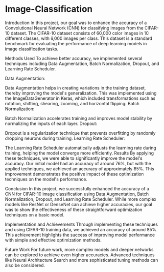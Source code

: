 # Image-Classification
Introduction
In this project, our goal was to enhance the accuracy of a Convolutional Neural Network (CNN) for classifying images from the CIFAR-10 dataset. The CIFAR-10 dataset consists of 60,000 color images in 10 different classes, with 6,000 images per class. This dataset is a standard benchmark for evaluating the performance of deep learning models in image classification tasks.

Methods Used
To achieve better accuracy, we implemented several techniques including Data Augmentation, Batch Normalization, Dropout, and Learning Rate Scheduler.

Data Augmentation:

Data Augmentation helps in creating variations in the training dataset, thereby improving the model's generalization.
This was implemented using the ImageDataGenerator in Keras, which included transformations such as rotation, shifting, shearing, zooming, and horizontal flipping.
Batch Normalization:

Batch Normalization accelerates training and improves model stability by normalizing the inputs of each layer.
Dropout:

Dropout is a regularization technique that prevents overfitting by randomly dropping neurons during training.
Learning Rate Scheduler:

The Learning Rate Scheduler automatically adjusts the learning rate during training, helping the model converge more efficiently.
Results
By applying these techniques, we were able to significantly improve the model's accuracy. Our initial model had an accuracy of around 76%, but with the applied techniques, we achieved an accuracy of approximately 85%. This improvement demonstrates the positive impact of these optimization techniques on the model's performance.

Conclusion
In this project, we successfully enhanced the accuracy of a CNN for CIFAR-10 image classification using Data Augmentation, Batch Normalization, Dropout, and Learning Rate Scheduler. While more complex models like ResNet or DenseNet can achieve higher accuracies, our goal was to show the effectiveness of these straightforward optimization techniques on a basic model.

Implementation and Achievements
Through implementing these techniques and using CIFAR-10 training data, we achieved an accuracy of around 85%. This achievement highlights the success of improving model performance with simple and effective optimization methods.

Future Work
For future work, more complex models and deeper networks can be explored to achieve even higher accuracies. Advanced techniques like Neural Architecture Search and more sophisticated tuning methods can also be considered.
